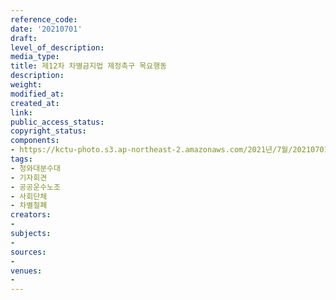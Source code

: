 ```yaml
---
reference_code: 
date: '20210701'
draft: 
level_of_description: 
media_type: 
title: 제12차 차별금지법 제정촉구 목요행동
description: 
weight: 
modified_at: 
created_at: 
link: 
public_access_status: 
copyright_status: 
components:
- https://kctu-photo.s3.ap-northeast-2.amazonaws.com/2021년/7월/20210701-제12차+차별금지법+제정촉구+목요행동_청와대분수대_기자회견_공공운수노조_사회단체_차별철폐/_5D40188.jpg
tags:
- 청와대분수대
- 기자회견
- 공공운수노조
- 사회단체
- 차별철폐
creators:
- 
subjects:
- 
sources:
- 
venues:
- 
---
```

